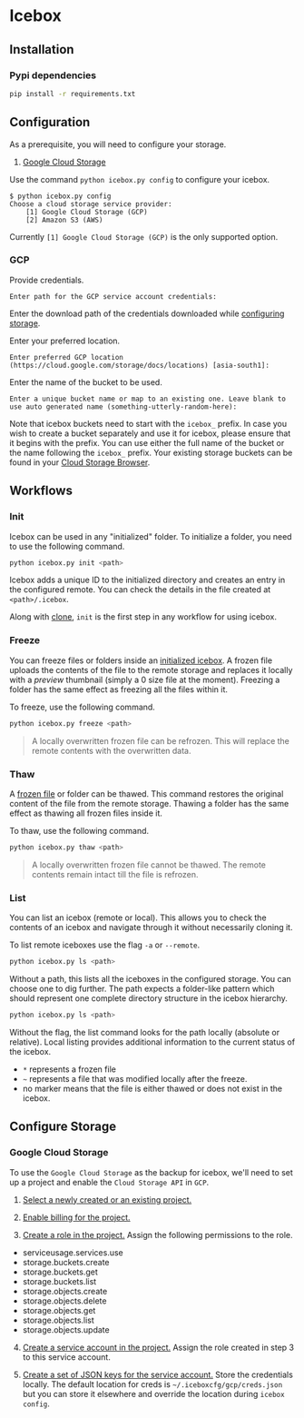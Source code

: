# Icebox

## Installation

### Pypi dependencies

``` bash
pip install -r requirements.txt
```

## Configuration

As a prerequisite, you will need to configure your storage.
1. [Google Cloud Storage](#configure_storage_gcp)

Use the command `python icebox.py config` to configure your icebox.

```
$ python icebox.py config
Choose a cloud storage service provider:
	[1] Google Cloud Storage (GCP)
	[2] Amazon S3 (AWS)
```
Currently `[1] Google Cloud Storage (GCP)` is the only supported option.

### GCP

Provide credentials.
```
Enter path for the GCP service account credentials:
```
Enter the download path of the credentials downloaded while [configuring storage](#configure_storage_gcp).

Enter your preferred location.
```
Enter preferred GCP location (https://cloud.google.com/storage/docs/locations) [asia-south1]:
```

Enter the name of the bucket to be used.
```
Enter a unique bucket name or map to an existing one. Leave blank to use auto generated name (something-utterly-random-here):
```
Note that icebox buckets need to start with the `icebox_` prefix. In case you wish to create a bucket separately and use it for icebox, please ensure that it begins with the prefix. You can use either the full name of the bucket or the name following the `icebox_` prefix. Your existing storage buckets can be found in your [Cloud Storage Browser](https://console.cloud.google.com/storage/browser).

## Workflows

### Init<a name="workflow_init"></a>

Icebox can be used in any "initialized" folder. To initialize a folder, you need to use the following command.

```bash
python icebox.py init <path>
```

Icebox adds a unique ID to the initialized directory and creates an entry in the configured remote. You can check the details in the file created at `<path>/.icebox`.

Along with [clone](TODO), `init` is the first step in any workflow for using icebox.

### Freeze<a name="workflow_freeze"></a>

You can freeze files or folders inside an [initialized icebox](#workflow_init). A frozen file uploads the contents of the file to the remote storage and replaces it locally with a *preview* thumbnail (simply a 0 size file at the moment). Freezing a folder has the same effect as freezing all the files within it.

To freeze, use the following command.
```bash
python icebox.py freeze <path>
```

> A locally overwritten frozen file can be refrozen. This will replace the remote contents with the overwritten data.

### Thaw

A [frozen file](#workflow_freeze) or folder can be thawed. This command restores the original content of the file from the remote storage. Thawing a folder has the same effect as thawing all frozen files inside it.

To thaw, use the following command.
```bash
python icebox.py thaw <path>
```

> A locally overwritten frozen file cannot be thawed. The remote contents remain intact till the file is refrozen.

### List

You can list an icebox (remote or local). This allows you to check the contents of an icebox and navigate through it without necessarily cloning it.

To list remote iceboxes use the flag `-a` or `--remote`.
```bash
python icebox.py ls <path>
```

Without a path, this lists all the iceboxes in the configured storage. You can choose one to dig further. The path expects a folder-like pattern which should represent one complete directory structure in the icebox hierarchy.
```bash
python icebox.py ls <path>
```

Without the flag, the list command looks for the path locally (absolute or relative). Local listing provides additional information to the current status of the icebox.

* `*` represents a frozen file
* `~` represents a file that was modified locally after the freeze.
* no marker means that the file is either thawed or does not exist in the icebox.


## Configure Storage

### Google Cloud Storage<a name="configure_storage_gcp"></a>

To use the `Google Cloud Storage` as the backup for icebox, we'll need to set up a project and enable the `Cloud Storage API` in `GCP`.

1. [Select a newly created or an existing project.](https://console.cloud.google.com/project)

2. [Enable billing for the project.](https://cloud.google.com/billing/docs/how-to/modify-project#enable_billing_for_a_project)

3. [Create a role in the project.](https://cloud.google.com/iam/docs/creating-custom-roles) Assign the following permissions to the role.
  * serviceusage.services.use
  * storage.buckets.create
  * storage.buckets.get
  * storage.buckets.list
  * storage.objects.create
  * storage.objects.delete
  * storage.objects.get
  * storage.objects.list
  * storage.objects.update


4. [Create a service account in the project.](https://cloud.google.com/iam/docs/creating-managing-service-accounts) Assign the role created in step 3 to this service account.

5. [Create a set of JSON keys for the service account.](https://cloud.google.com/iam/docs/creating-managing-service-account-keys) Store the credentials locally. The default location for creds is `~/.iceboxcfg/gcp/creds.json` but you can store it elsewhere and override the location during `icebox config`.
